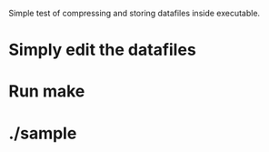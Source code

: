 Simple test of compressing and storing datafiles inside executable.

# Simply edit the datafiles
# Run make
# ./sample
